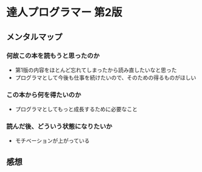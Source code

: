 # 達人プログラマー 第2版

## メンタルマップ

### 何故この本を読もうと思ったのか

- 第1版の内容をほとんど忘れてしまったから読み直したいなと思った
- プログラマとして今後も仕事を続けたいので、そのための得るものがほしい

### この本から何を得たいのか

- プログラマとしてもっと成長するために必要なこと

### 読んだ後、どういう状態になりたいか

- モチベーションが上がっている

## 感想
